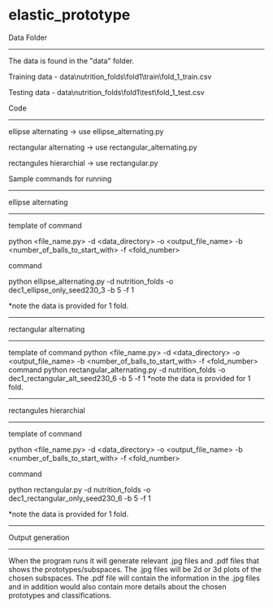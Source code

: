 # elastic_prototype

Data Folder
************************************************
The data is found in the "data" folder. 

Training data - data\nutrition_folds\fold1\train\fold_1_train.csv

Testing data  - data\nutrition_folds\fold1\test\fold_1_test.csv

Code
************************************************
ellipse alternating -> use ellipse_alternating.py

rectangular alternating -> use rectangular_alternating.py

rectangules hierarchial -> use rectangular.py

Sample commands for running 
____________________________________
ellipse alternating
_____________________________________
template of command

python <file_name.py> -d <data_directory> -o <output_file_name> -b <number_of_balls_to_start_with> -f <fold_number>

command

python ellipse_alternating.py -d nutrition_folds -o dec1_ellipse_only_seed230_3 -b 5 -f 1

*note the data is provided for 1 fold.

____________________________________
rectangular alternating
_____________________________________
template of command
python <file_name.py> -d <data_directory> -o <output_file_name> -b <number_of_balls_to_start_with> -f <fold_number>
command
python rectangular_alternating.py -d nutrition_folds -o dec1_rectangular_alt_seed230_6 -b 5 -f 1
*note the data is provided for 1 fold.

_____________________________________
rectangules hierarchial 
_____________________________________
template of command

python <file_name.py> -d <data_directory> -o <output_file_name> -b <number_of_balls_to_start_with> -f <fold_number>

command

python rectangular.py -d nutrition_folds -o dec1_rectangular_only_seed230_6 -b 5 -f 1

*note the data is provided for 1 fold.

____________________________________
Output generation
____________________________________
When the program runs it will generate relevant .jpg files and .pdf files that shows the prototypes/subspaces. The .jpg files will be 2d or 3d plots of the chosen subspaces. The .pdf file will contain the information in the .jpg files and in addition would also contain more details about the chosen prototypes and classifications.

